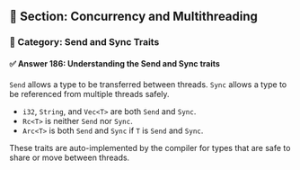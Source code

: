 ## 📘 Section: Concurrency and Multithreading  
### 🔹 Category: Send and Sync Traits  
#### ✅ Answer 186: Understanding the Send and Sync traits

`Send` allows a type to be transferred between threads. `Sync` allows a type to be referenced from multiple threads safely.

- `i32`, `String`, and `Vec<T>` are both `Send` and `Sync`.
- `Rc<T>` is neither `Send` nor `Sync`.
- `Arc<T>` is both `Send` and `Sync` if `T` is `Send` and `Sync`.

These traits are auto-implemented by the compiler for types that are safe to share or move between threads.
